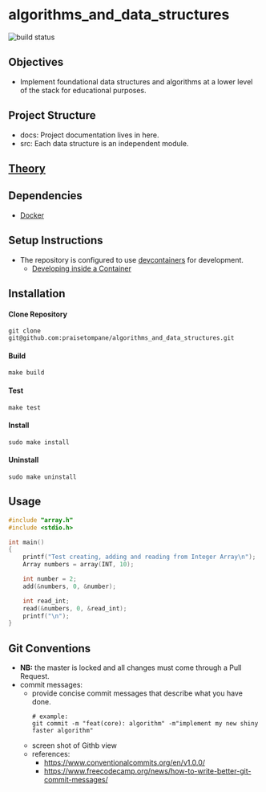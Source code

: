 # algorithms_and_data_structures
![build status](https://github.com/praisetompane/algorithms_and_data_structures/actions/workflows/algorithms_and_data_structures.yaml/badge.svg)

## Objectives
- Implement foundational data structures and algorithms at a lower level of the stack for educational purposes.


## Project Structure
- docs: Project documentation lives in here.
- src: Each data structure is an independent module.

## [Theory](https://github.com/praisetompane/computation_and_information/tree/main/0_theory_of_computation/4_design_and_analysis_of_algorithms/0_data_structures_design_and_analysis)

## Dependencies
- [Docker](https://docs.docker.com/get-started/)

## Setup Instructions
- The repository is configured to use [devcontainers](https://containers.dev) for development.
    - [Developing inside a Container](https://code.visualstudio.com/docs/devcontainers/containers)


## Installation

#### Clone Repository
```shell
git clone git@github.com:praisetompane/algorithms_and_data_structures.git
```

#### Build
```shell
make build
```

#### Test
```shell
make test
```

#### Install 
```
sudo make install
```

#### Uninstall
```
sudo make uninstall
```


## Usage
```C
#include "array.h"
#include <stdio.h>

int main()
{
    printf("Test creating, adding and reading from Integer Array\n");
    Array numbers = array(INT, 10);

    int number = 2;
    add(&numbers, 0, &number);

    int read_int;
    read(&numbers, 0, &read_int);
    printf("\n");
}
```

## Git Conventions
- **NB:** the master is locked and all changes must come through a Pull Request.
- commit messages:
    - provide concise commit messages that describe what you have done.
        ```shell
        # example:
        git commit -m "feat(core): algorithm" -m"implement my new shiny faster algorithm"
        ```
    - screen shot of Githb view
    - references:
        - https://www.conventionalcommits.org/en/v1.0.0/
        - https://www.freecodecamp.org/news/how-to-write-better-git-commit-messages/

